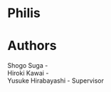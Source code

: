 # Philis <br>

# Authors <br>

Shogo Suga - <br>
Hiroki Kawai - <br>
Yusuke Hirabayashi - Supervisor <br>
